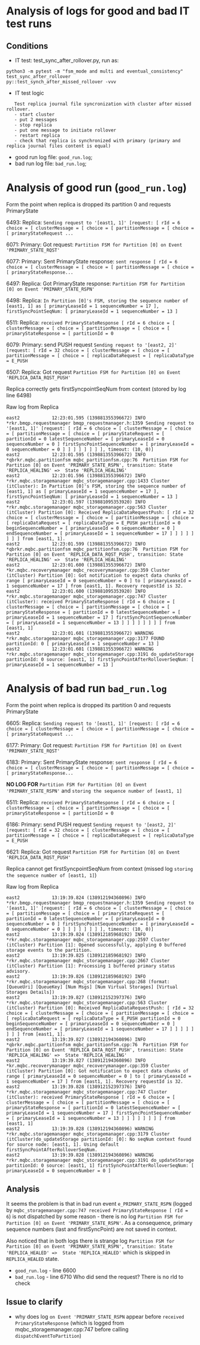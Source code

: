 # Analysis of logs for good and bad IT test runs
## Conditions
 - IT test: test_sync_after_rollover.py, run as:
 ```
python3 -m pytest -m "fsm_mode and multi and eventual_consistency" test_sync_after_rollover 
py::test_synch_after_missed_rollover -vvv
 ```
  - IT test logic
 ```
    Test replica journal file syncronization with cluster after missed rollover.
    - start cluster
    - put 2 messages
    - stop replica
    - put one message to initiate rollover
    - restart replica
    - check that replica is synchronized with primary (primary and replica journal files content is equal)
```

  - good run log file: `good_run.log`;
  - bad run log file: `bad_run.log`;

# Analysis of good run (`good_run.log`)
Form the point when replica is dropped its partition 0 and requests PrimaryState  

6493: Replica: `Sending request to '[east1, 1]' [request: [ rId = 6 choice = [ clusterMessage = [ choice = [ partitionMessage = [ choice = [ primaryStateRequest ...`

6071: Primary: Got request: `Partition FSM for Partition [0] on Event 'PRIMARY_STATE_RQST'`

6077: Primary: Sent PrimaryState response: `sent response [ rId = 6 choice = [ clusterMessage = [ choice = [ partitionMessage = [ choice = [ primaryStateResponse...`

6497: Replica: Got PrimaryState response: `Partition FSM for Partition [0] on Event 'PRIMARY_STATE_RSPN'`

6498: Replica: `In Partition [0]'s FSM, storing the sequence number of [east1, 1] as [ primaryLeaseId = 1 sequenceNumber = 17 ], firstSyncPointSeqNum: [ primaryLeaseId = 1 sequenceNumber = 13 ]`

6511: Replica: `received PrimaryStateResponse [ rId = 6 choice = [ clusterMessage = [ choice = [ partitionMessage = [ choice = [ primaryStateResponse = [ partitionId = 0`

6079: Primary: send PUSH request `Sending request to '[east2, 2]' [request: [ rId = 32 choice = [ clusterMessage = [ choice = [ partitionMessage = [ choice = [ replicaDataRequest = [ replicaDataType = E_PUSH`

6507: Replica: Got request `Partition FSM for Partition [0] on Event 'REPLICA_DATA_RQST_PUSH'`

Replica correctly gets firstSyncpointSeqNum from context (stored by log line 6498) 

Raw log from Replica
```
east2            12:23:01.595 (139881355396672) INFO     *rkr.bmqp.requestmanager bmqp_requestmanager.h:1359 Sending request to '[east1, 1]' [request: [ rId = 6 choice = [ clusterMessage = [ choice = [ partitionMessage = [ choice = [ primaryStateRequest = [ partitionId = 0 latestSequenceNumber = [ primaryLeaseId = 0 sequenceNumber = 0 ] firstSyncPointSequenceNumber = [ primaryLeaseId = 0 sequenceNumber = 0 ] ] ] ] ] ] ] ], timeout: (10, 0)]
east2            12:23:01.595 (139881355396672) INFO     *qbrkr.mqbc.partitionfsm mqbc_partitionfsm.cpp:76  Partition FSM for Partition [0] on Event 'PRIMARY_STATE_RSPN', transition: State 'REPLICA_HEALING' =>  State 'REPLICA_HEALING'
east2            12:23:01.596 (139881355396672) INFO     *rkr.mqbc.storagemanager mqbc_storagemanager.cpp:1433 Cluster (itCluster): In Partition [0]'s FSM, storing the sequence number of [east1, 1] as [ primaryLeaseId = 1 sequenceNumber = 17 ], firstSyncPointSeqNum: [ primaryLeaseId = 1 sequenceNumber = 13 ]
east2            12:23:01.597 (139881095353920) INFO     *rkr.mqbc.storagemanager mqbc_storagemanager.cpp:563 Cluster (itCluster) Partition [0]: Received ReplicaDataRequestPush: [ rId = 32 choice = [ clusterMessage = [ choice = [ partitionMessage = [ choice = [ replicaDataRequest = [ replicaDataType = E_PUSH partitionId = 0 beginSequenceNumber = [ primaryLeaseId = 0 sequenceNumber = 0 ] endSequenceNumber = [ primaryLeaseId = 1 sequenceNumber = 17 ] ] ] ] ] ] ] ] from [east1, 1].
east2            12:23:01.599 (139881355396672) INFO     *qbrkr.mqbc.partitionfsm mqbc_partitionfsm.cpp:76  Partition FSM for Partition [0] on Event 'REPLICA_DATA_RQST_PUSH', transition: State 'REPLICA_HEALING' =>  State 'REPLICA_HEALING'
east2            12:23:01.600 (139881355396672) INFO     *kr.mqbc.recoverymanager mqbc_recoverymanager.cpp:359 Cluster (itCluster) Partition [0]: Got notification to expect data chunks of range [ primaryLeaseId = 0 sequenceNumber = 0 ] to [ primaryLeaseId = 1 sequenceNumber = 17 ] from [east1, 1]. Recovery requestId is 32.
east2            12:23:01.600 (139881095353920) INFO     *rkr.mqbc.storagemanager mqbc_storagemanager.cpp:747 Cluster (itCluster): received PrimaryStateResponse [ rId = 6 choice = [ clusterMessage = [ choice = [ partitionMessage = [ choice = [ primaryStateResponse = [ partitionId = 0 latestSequenceNumber = [ primaryLeaseId = 1 sequenceNumber = 17 ] firstSyncPointSequenceNumber = [ primaryLeaseId = 1 sequenceNumber = 13 ] ] ] ] ] ] ] ] from [east1, 1]
east2            12:23:01.601 (139881355396672) WARNING  *rkr.mqbc.storagemanager mqbc_storagemanager.cpp:3177 FOUND partitionId: 0 [ primaryLeaseId = 1 sequenceNumber = 13 ]
east2            12:23:01.601 (139881355396672) WARNING  *rkr.mqbc.storagemanager mqbc_storagemanager.cpp:3191 do_updateStorage partitionId: 0 source: [east1, 1] firstSyncPointAfterRolloverSeqNum: [ primaryLeaseId = 1 sequenceNumber = 13 ]

```


# Analysis of bad run `bad_run.log`
Form the point when replica is dropped its partition 0 and requests PrimaryState  

6605: Replica: `Sending request to '[east1, 1]' [request: [ rId = 6 choice = [ clusterMessage = [ choice = [ partitionMessage = [ choice = [ primaryStateRequest ...`

6177: Primary: Got request: `Partition FSM for Partition [0] on Event 'PRIMARY_STATE_RQST'`

6183: Primary: Sent PrimaryState response: `sent response [ rId = 6 choice = [ clusterMessage = [ choice = [ partitionMessage = [ choice = [ primaryStateResponse...`  

**NO LOG FOR** `Partition FSM for Partition [0] on Event 'PRIMARY_STATE_RSPN'` and `storing the sequence number of [east1, 1]`

6511: Replica: `received PrimaryStateResponse [ rId = 6 choice = [ clusterMessage = [ choice = [ partitionMessage = [ choice = [ primaryStateResponse = [ partitionId = 0`

6186: Primary: send PUSH request `Sending request to '[east2, 2]' [request: [ rId = 32 choice = [ clusterMessage = [ choice = [ partitionMessage = [ choice = [ replicaDataRequest = [ replicaDataType = E_PUSH`

6621: Replica: Got request `Partition FSM for Partition [0] on Event 'REPLICA_DATA_RQST_PUSH'`

Replica cannot get firstSyncpointSeqNum from context (missed log `storing the sequence number of [east1, 1]`) 

Raw log from Replica
```
east2            13:19:39.824 (138912194360896) INFO     *rkr.bmqp.requestmanager bmqp_requestmanager.h:1359 Sending request to '[east1, 1]' [request: [ rId = 6 choice = [ clusterMessage = [ choice = [ partitionMessage = [ choice = [ primaryStateRequest = [ partitionId = 0 latestSequenceNumber = [ primaryLeaseId = 0 sequenceNumber = 0 ] firstSyncPointSequenceNumber = [ primaryLeaseId = 0 sequenceNumber = 0 ] ] ] ] ] ] ] ], timeout: (10, 0)]
east2            13:19:39.824 (138912185968192) INFO     *rkr.mqbc.storagemanager mqbc_storagemanager.cpp:2597 Cluster (itCluster) Partition [1]: Opened successfully, applying 0 buffered storage events to the partition.
east2            13:19:39.825 (138912185968192) INFO     *rkr.mqbc.storagemanager mqbc_storagemanager.cpp:2667 Cluster (itCluster) Partition [1]: Processing 1 buffered primary status advisory.
east2            13:19:39.826 (138912185968192) INFO     *rkr.mqbc.storagemanager mqbc_storagemanager.cpp:268 (format: [QueueUri] [QueueKey] [Num Msgs] [Num Virtual Storages] [Virtual Storages Details])
east2            13:19:39.827 (138912152397376) INFO     *rkr.mqbc.storagemanager mqbc_storagemanager.cpp:563 Cluster (itCluster) Partition [0]: Received ReplicaDataRequestPush: [ rId = 32 choice = [ clusterMessage = [ choice = [ partitionMessage = [ choice = [ replicaDataRequest = [ replicaDataType = E_PUSH partitionId = 0 beginSequenceNumber = [ primaryLeaseId = 0 sequenceNumber = 0 ] endSequenceNumber = [ primaryLeaseId = 1 sequenceNumber = 17 ] ] ] ] ] ] ] ] from [east1, 1].
east2            13:19:39.827 (138912194360896) INFO     *qbrkr.mqbc.partitionfsm mqbc_partitionfsm.cpp:76  Partition FSM for Partition [0] on Event 'REPLICA_DATA_RQST_PUSH', transition: State 'REPLICA_HEALING' =>  State 'REPLICA_HEALING'
east2            13:19:39.827 (138912194360896) INFO     *kr.mqbc.recoverymanager mqbc_recoverymanager.cpp:359 Cluster (itCluster) Partition [0]: Got notification to expect data chunks of range [ primaryLeaseId = 0 sequenceNumber = 0 ] to [ primaryLeaseId = 1 sequenceNumber = 17 ] from [east1, 1]. Recovery requestId is 32.
east2            13:19:39.828 (138912152397376) INFO     *rkr.mqbc.storagemanager mqbc_storagemanager.cpp:747 Cluster (itCluster): received PrimaryStateResponse [ rId = 6 choice = [ clusterMessage = [ choice = [ partitionMessage = [ choice = [ primaryStateResponse = [ partitionId = 0 latestSequenceNumber = [ primaryLeaseId = 1 sequenceNumber = 17 ] firstSyncPointSequenceNumber = [ primaryLeaseId = 1 sequenceNumber = 13 ] ] ] ] ] ] ] ] from [east1, 1]
east2            13:19:39.828 (138912194360896) WARNING  *rkr.mqbc.storagemanager mqbc_storagemanager.cpp:3179 Cluster (itCluster)do_updateStorage partitionId: [0]: No seqNum context found for source node: [east1, 1]. Using default firstSyncPointAfterRolloverSeqNum.
east2            13:19:39.828 (138912194360896) WARNING  *rkr.mqbc.storagemanager mqbc_storagemanager.cpp:3191 do_updateStorage partitionId: 0 source: [east1, 1] firstSyncPointAfterRolloverSeqNum: [ primaryLeaseId = 0 sequenceNumber = 0 ]

```

## Analysis
It seems the problem is that in bad run event `e_PRIMARY_STATE_RSPN` (logged by `mqbc_storagemanager.cpp:747 received PrimaryStateResponse [ rId = 6`) is not dispatched by some reason - there is no log ``Partition FSM for Partition [0] on Event 'PRIMARY_STATE_RSPN'``.  As a consequence, primary sequence numbers (last and firstSyncPoint) are not saved in context.

Also noticed that in both logs there is strange log `Partition FSM for Partition [0] on Event 'PRIMARY_STATE_RSPN', transition: State 'REPLICA_HEALED' =>  State 'REPLICA_HEALED'` which is skipped in `REPLICA_HEALED` state.
 - `good_run.log` - line 6600
 - `bad_run.log` - line 6710
 Who did send the request? There is no rId to check
 

## Issue to clarify
 - why does log `on Event 'PRIMARY_STATE_RSPN` appear before `received PrimaryStateResponse` (which is logged from mqbc_storagemanager.cpp:747 before calling  `dispatchEventToPartition`)
